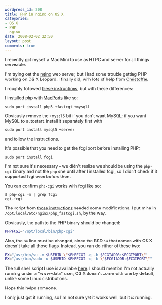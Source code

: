 ```yaml
---
wordpress_id: 208
title: PHP in nginx on OS X
categories:
- OS X
- PHP
- nginx
date: 2008-02-02 22:50
layout: post
comments: true
---
```

I recently got myself a Mac Mini to use as HTPC and server for all things serveable.

I'm trying out the <a href="http://wiki.codemongers.com/">nginx</a> web server, but I had some trouble getting PHP working on OS X Leopard. I finally did, with lots of help from <a href="http://termos.vemod.net/">Christoffer</a>.

I roughly followed <a href="http://blog.kovyrin.net/2006/05/30/nginx-php-fastcgi-howto/">these instructions</a>, but with these differences:

I installed php with <a href="http://www.macports.org/">MacPorts</a> like so:

``` text
sudo port install php5 +fastcgi +mysql5
```

Obviously remove the <code>+mysql5</code> bit if you don't want MySQL; if you want MySQL to autostart, install it separately first with

``` text
sudo port install mysql5 +server
```
and follow the instructions.

It's possible that you need to get the fcgi port before installing PHP:

``` text
sudo port install fcgi
```

I'm not sure it's necessary – we didn't realize we should be using the <code>php-cgi</code> binary and not the <code>php</code> one until after I installed fcgi, so I didn't check if it supported fcgi even before then.

You can confirm <code>php-cgi</code> works with fcgi like so:

``` text
$ php-cgi -m | grep fcgi
cgi-fcgi
```

The script from <a href="http://blog.kovyrin.net/2006/05/30/nginx-php-fastcgi-howto/">those instructions</a> needed some modifications. I put mine in <code>/opt/local/etc/nginx/php_fastcgi.sh</code>, by the way.

Obviously, the path to the PHP binary should be changed:

``` bash
PHPFCGI="/opt/local/bin/php-cgi"
```

Also, the <code>su</code> line must be changed, since the BSD <code>su</code> that comes with OS X doesn't take all those flags. Instead, you can do either of these two:

``` bash
EX="/usr/bin/su -m $USERID \"$PHPFCGI -q -b $FCGIADDR:$FCGIPORT\""
EX="/usr/bin/sudo -u $USERID $PHPFCGI -q -b \"$FCGIADDR:$FCGIPORT\""
```

The full shell script I use is available <a href="http://pastie.textmate.org/146715">here</a>. I should mention I'm not actually running under a "www-data" user; OS X doesn't come with one by default, unlike some Linux distributions.

Hope this helps someone.

I only just got it running, so I'm not sure yet it works well, but it <em>is</em> running.
